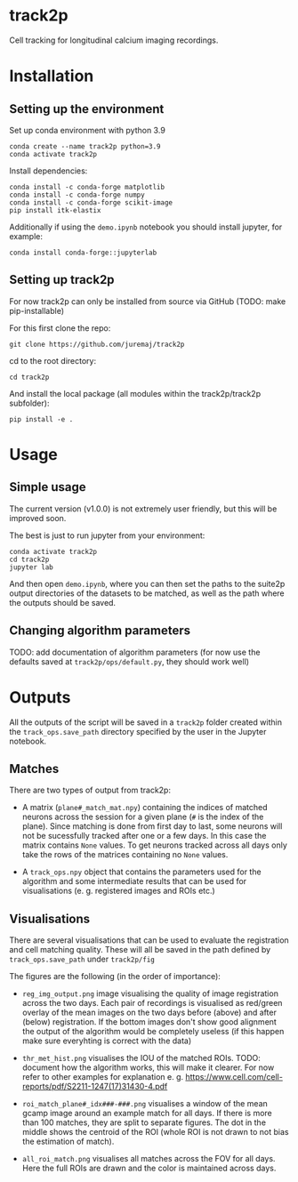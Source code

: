# track2p
Cell tracking for longitudinal calcium imaging recordings.

# Installation

## Setting up the environment

Set up conda environment with python 3.9

```
conda create --name track2p python=3.9
conda activate track2p
```

Install dependencies:
```
conda install -c conda-forge matplotlib
conda install -c conda-forge numpy
conda install -c conda-forge scikit-image
pip install itk-elastix
```

Additionally if using the `demo.ipynb` notebook you should install jupyter, for example:
```
conda install conda-forge::jupyterlab
```

## Setting up track2p

For now track2p can only be installed from source via GitHub (TODO: make pip-installable)

For this first clone the repo:
```
git clone https://github.com/juremaj/track2p
```

cd to the root directory:
```
cd track2p
```

And install the local package (all modules within the track2p/track2p subfolder):
```
pip install -e .
```

# Usage

## Simple usage

The current version (v1.0.0) is not extremely user friendly, but this will be improved soon.

The best is just to run jupyter from your environment:

```
conda activate track2p
cd track2p
jupyter lab
```

And then open `demo.ipynb`, where you can then set the paths to the suite2p output directories of the datasets to be matched, as well as the path where the outputs should be saved.

## Changing algorithm parameters

TODO: add documentation of algorithm parameters (for now use the defaults saved at `track2p/ops/default.py`, they should work well)

# Outputs

All the outputs of the script will be saved in a `track2p` folder created within the `track_ops.save_path` directory specified by the user in the Jupyter notebook. 

## Matches

There are two types of output from track2p:

- A matrix (`plane#_match_mat.npy`) containing the indices of matched neurons across the session for a given plane (`#` is the index of the plane). Since matching is done from first day to last, some neurons will not be sucessfully tracked after one or a few days. In this case the matrix contains `None` values. To get neurons tracked across all days only take the rows of the matrices containing no `None` values. 

- A `track_ops.npy` object that contains the parameters used for the algorithm and some intermediate results that can be used for visualisations (e. g. registered images and ROIs etc.)


## Visualisations

There are several visualisations that can be used to evaluate the registration and cell matching quality. These will all be saved in the path defined by `track_ops.save_path` under `track2p/fig`

The figures are the following (in the order of importance):

- `reg_img_output.png` image visualising the quality of image registration across the two days. Each pair of recordings is visualised as red/green overlay of the mean images on the two days before (above) and after (below) registration. If the bottom images don't show good alignment the output of the algorithm would be completely useless (if this happen make sure everyhting is correct with the data)

- `thr_met_hist.png` visualises the IOU of the matched ROIs. TODO: document how the algorithm works, this will make it clearer. For now refer to other examples for explanation e. g. https://www.cell.com/cell-reports/pdf/S2211-1247(17)31430-4.pdf

- `roi_match_plane#_idx###-###.png` visualises a window of the mean gcamp image around an example match for all days. If there is more than 100 matches, they are split to separate figures. The dot in the middle shows the centroid of the ROI (whole ROI is not drawn to not bias the estimation of match).

- `all_roi_match.png` visualises all matches across the FOV for all days. Here the full ROIs are drawn and the color is maintained across days.

